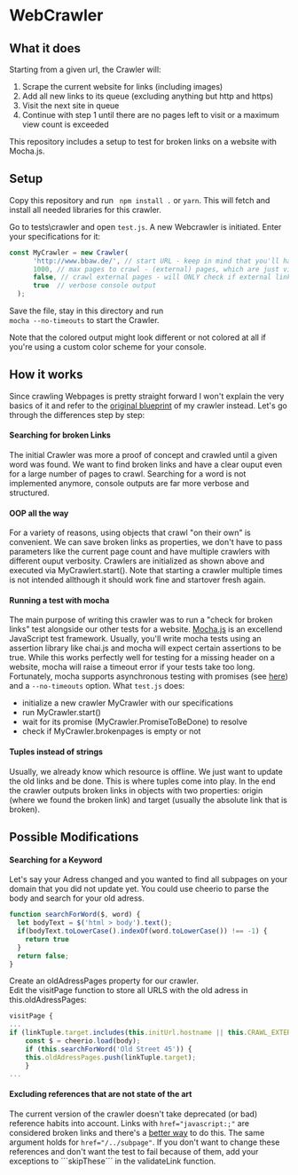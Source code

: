 # WebCrawler

## What it does

Starting from a given url, the Crawler will:

1. Scrape the current website for links (including images)
2. Add all new links to its queue (excluding anything but http and https)
3. Visit the next site in queue
4. Continue with step 1 until there are no pages left to visit or a maximum view count is exceeded

This repository includes a setup to test for broken links on a website with Mocha.js.

## Setup

Copy this repository and run  ` npm install .` or `yarn`. This will fetch and install all needed libraries for this crawler.

Go to tests\crawler and open `test.js`. A new Webcrawler is initiated. Enter your specifications for it:
```javascript
const MyCrawler = new Crawler(
      'http://www.bbaw.de/', // start URL - keep in mind that you'll have to be specific with slashes!
      1000, // max pages to crawl - (external) pages, which are just visited and not crawled do not count
      false, // crawl external pages - will ONLY check if external links are online, not crawl them if set to false (recommended)
      true  // verbose console output
  );
```
Save the file, stay in this directory and run  
`mocha --no-timeouts`
to start the Crawler.

Note that the colored output might look different or not colored at all if you're using a custom color scheme for your console.

## How it works


Since crawling Webpages is pretty straight forward I won't explain the very basics of it and refer to the 
[original blueprint](http://www.netinstructions.com/how-to-make-a-simple-web-Crawler-in-javascript-and-node-js/) of my crawler instead. Let's go through the differences step by step:

#### Searching for broken Links

The initial Crawler was more a proof of concept and crawled until a given word was found. We want to find broken links and have a clear ouput even for a large number of pages to crawl.
Searching for a word is not implemented anymore, console outputs are far more verbose and structured.

#### OOP all the way

For a variety of reasons, using objects that crawl "on their own" is convenient. We can save broken links as properties, we don't have to pass parameters like the current page count
and have multiple crawlers with different ouput verbosity. Crawlers are initialized as shown above and executed via MyCrawlert.start(). Note that starting a crawler multiple times is not intended
allthough it should work fine and startover fresh again.

#### Running a test with mocha

The main purpose of writing this crawler was to run a "check for broken links" test alongside our other tests for a website. [Mocha.js](https://mochajs.org/) is an excellend JavaScript test framework.
Usually, you'll write mocha tests using an assertion library like chai.js and mocha will expect certain assertions to be true. While this works perfectly well for testing for 
a missing header on a website, mocha will raise a timeout error if your tests take too long.
Fortunately, mocha supports asynchronous testing with promises (see [here](https://mochajs.org/#working-with-promises)) and a `--no-timeouts` option.
What `test.js` does: 
* initialize a new crawler MyCrawler with our specifications
* run MyCrawler.start()
* wait for its promise (MyCrawler.PromiseToBeDone) to resolve
* check if MyCrawler.brokenpages is empty or not

#### Tuples instead of strings

Usually, we already know which resource is offline. We just want to update the old links and be done. This is where tuples come into play.
In the end the crawler outputs broken links in objects with two properties: origin (where we found the broken link) and target (usually the absolute link that is broken).


## Possible Modifications

#### Searching for a Keyword

Let's say your Adress changed and you wanted to find all subpages on your domain that you did not update yet. You could use cheerio to parse the body and search for your old adress.
```javascript
function searchForWord($, word) {
  let bodyText = $('html > body').text();
  if(bodyText.toLowerCase().indexOf(word.toLowerCase()) !== -1) {
    return true
  }
  return false;
}
```
Create an oldAdressPages property for our crawler.  
Edit the visitPage function to store all URLS with the old adress in this.oldAdressPages:
```javascript
visitPage {
...
if (linkTuple.target.includes(this.initUrl.hostname || this.CRAWL_EXTERNAL_PAGES)) {
	const $ = cheerio.load(body);
	if (this.searchForWord('Old Street 45')) {
	this.oldAdressPages.push(linkTuple.target);
	}
...
```

#### Excluding references that are not state of the art

The current version of the crawler doesn't take deprecated (or bad) reference habits into account. Links with ```href="javascript:;"``` are considered broken links and there's a 
[better way](https://stackoverflow.com/a/8493975/7395578) to do this. The same argument holds for ```href="/../subpage"```. If you don't want to change these references and don't want
the test to fail because of them, add your exceptions to ´´´skipThese´´´ in the validateLink function. 